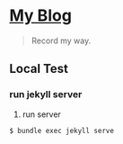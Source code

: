 [My Blog](https://soldier828.github.io)
============

> Record my way.

Local Test
-----------------

### run jekyll server

1. run server
```sh
$ bundle exec jekyll serve 
```